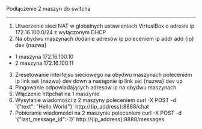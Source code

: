 Podłączenie 2 maszyn do switcha
*******************************

1. Utworzenie sieci NAT w globalnych ustawieniach VirtualBox o adresie ip 172.16.100.0/24 z wyłączonym DHCP
2. Na obydwu maszynach dodanie adresów ip poleceniem ip addr add {ip} dev {nazwa}
  - 1 maszyna 172.16.100.10
  - 2 maszyna 172.16.100.11
3. Zresetowanie interfejsu sieciowego na obydwu maszynach poleceniem ip link set {nazwa} dev down a następnie ip link set {nazwa} dev up
4. Pingowanie odpowiadających adresów ip na obydwu maszynach
5. Włączenie httpchat na 1 maszynie
6. Wysyłanie wiadomości z 2 maszyny poleceniem curl -X POST -d '{"text": "Hello World"}' http://{ip_address}:8888/chat
7. Pobieranie wiadomości na 2 maszynie poleceniem curl -X POST -d '{"last_message_id":-1}' http://{ip_address}:8888/messages
